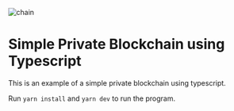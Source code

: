 ![chain](https://images.unsplash.com/photo-1610223755176-f8c8c92e4ad8?ixid=MnwxMjA3fDB8MHxwaG90by1wYWdlfHx8fGVufDB8fHx8&ixlib=rb-1.2.1&auto=format&fit=crop&w=2850&q=80)

# Simple Private Blockchain using Typescript
This is an example of a simple private blockchain using typescript.

Run `yarn install` and `yarn dev` to run the program.